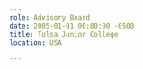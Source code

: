```yaml
---
role: Advisory Board
date: 2005-01-01 00:00:00 -0500
title: Tulsa Junior College
location: USA

---
```

